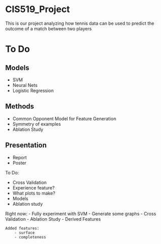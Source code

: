 # CIS519_Project
This is our project analyzing how tennis data can be used to predict the outcome of a match between two players
# To Do
## Models
* SVM
* Neural Nets
* Logistic Regression

## Methods
* Common Opponent Model for Feature Generation
* Symmetry of examples
* Ablation Study

## Presentation
* Report
* Poster

To Do:
* Cross Validation
* Experience feature?
* What plots to make?
* Models
* Ablation study

Right now:
    - Fully experiment with SVM
    - Generate some graphs
    - Cross Validation
    - Ablation Study
    - Derived Features

    Added features:
        - surface
        - completeness
